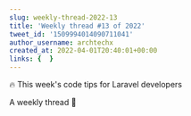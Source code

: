 ```yaml
---
slug: weekly-thread-2022-13
title: 'Weekly thread #13 of 2022'
tweet_id: '1509994014090711041'
author_username: archtechx
created_at: 2022-04-01T20:40:01+00:00
links: {  }
---
```

🔥 This week's code tips for Laravel developers

A weekly thread 🧵